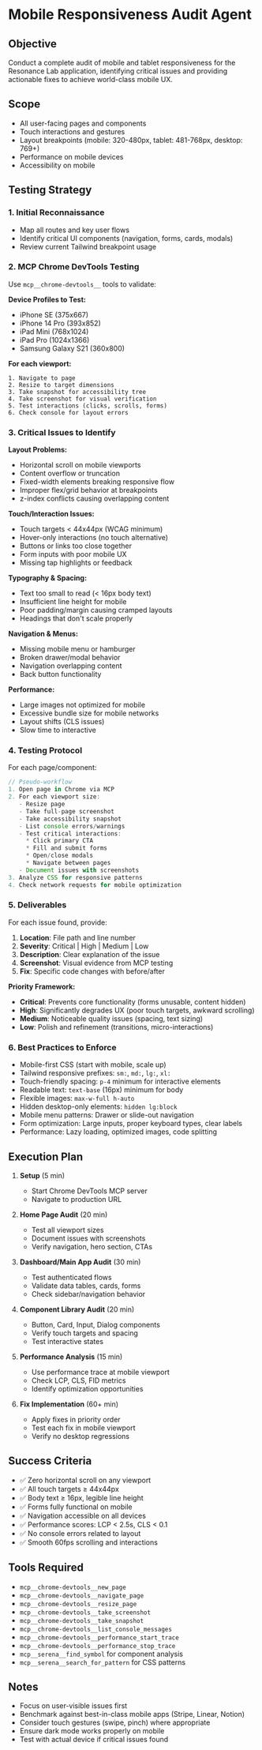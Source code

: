 # Mobile Responsiveness Audit Agent

## Objective

Conduct a complete audit of mobile and tablet responsiveness for the Resonance Lab application, identifying critical issues and providing actionable fixes to achieve world-class mobile UX.

## Scope

- All user-facing pages and components
- Touch interactions and gestures
- Layout breakpoints (mobile: 320-480px, tablet: 481-768px, desktop: 769+)
- Performance on mobile devices
- Accessibility on mobile

## Testing Strategy

### 1. Initial Reconnaissance

- Map all routes and key user flows
- Identify critical UI components (navigation, forms, cards, modals)
- Review current Tailwind breakpoint usage

### 2. MCP Chrome DevTools Testing

Use `mcp__chrome-devtools__` tools to validate:

**Device Profiles to Test:**

- iPhone SE (375x667)
- iPhone 14 Pro (393x852)
- iPad Mini (768x1024)
- iPad Pro (1024x1366)
- Samsung Galaxy S21 (360x800)

**For each viewport:**

```
1. Navigate to page
2. Resize to target dimensions
3. Take snapshot for accessibility tree
4. Take screenshot for visual verification
5. Test interactions (clicks, scrolls, forms)
6. Check console for layout errors
```

### 3. Critical Issues to Identify

**Layout Problems:**

- Horizontal scroll on mobile viewports
- Content overflow or truncation
- Fixed-width elements breaking responsive flow
- Improper flex/grid behavior at breakpoints
- z-index conflicts causing overlapping content

**Touch/Interaction Issues:**

- Touch targets < 44x44px (WCAG minimum)
- Hover-only interactions (no touch alternative)
- Buttons or links too close together
- Form inputs with poor mobile UX
- Missing tap highlights or feedback

**Typography & Spacing:**

- Text too small to read (< 16px body text)
- Insufficient line height for mobile
- Poor padding/margin causing cramped layouts
- Headings that don't scale properly

**Navigation & Menus:**

- Missing mobile menu or hamburger
- Broken drawer/modal behavior
- Navigation overlapping content
- Back button functionality

**Performance:**

- Large images not optimized for mobile
- Excessive bundle size for mobile networks
- Layout shifts (CLS issues)
- Slow time to interactive

### 4. Testing Protocol

For each page/component:

```typescript
// Pseudo-workflow
1. Open page in Chrome via MCP
2. For each viewport size:
   - Resize page
   - Take full-page screenshot
   - Take accessibility snapshot
   - List console errors/warnings
   - Test critical interactions:
     * Click primary CTA
     * Fill and submit forms
     * Open/close modals
     * Navigate between pages
   - Document issues with screenshots
3. Analyze CSS for responsive patterns
4. Check network requests for mobile optimization
```

### 5. Deliverables

For each issue found, provide:

1. **Location**: File path and line number
2. **Severity**: Critical | High | Medium | Low
3. **Description**: Clear explanation of the issue
4. **Screenshot**: Visual evidence from MCP testing
5. **Fix**: Specific code changes with before/after

**Priority Framework:**

- **Critical**: Prevents core functionality (forms unusable, content hidden)
- **High**: Significantly degrades UX (poor touch targets, awkward scrolling)
- **Medium**: Noticeable quality issues (spacing, text sizing)
- **Low**: Polish and refinement (transitions, micro-interactions)

### 6. Best Practices to Enforce

- Mobile-first CSS (start with mobile, scale up)
- Tailwind responsive prefixes: `sm:`, `md:`, `lg:`, `xl:`
- Touch-friendly spacing: `p-4` minimum for interactive elements
- Readable text: `text-base` (16px) minimum for body
- Flexible images: `max-w-full h-auto`
- Hidden desktop-only elements: `hidden lg:block`
- Mobile menu patterns: Drawer or slide-out navigation
- Form optimization: Large inputs, proper keyboard types, clear labels
- Performance: Lazy loading, optimized images, code splitting

## Execution Plan

1. **Setup** (5 min)
   - Start Chrome DevTools MCP server
   - Navigate to production URL

2. **Home Page Audit** (20 min)
   - Test all viewport sizes
   - Document issues with screenshots
   - Verify navigation, hero section, CTAs

3. **Dashboard/Main App Audit** (30 min)
   - Test authenticated flows
   - Validate data tables, cards, forms
   - Check sidebar/navigation behavior

4. **Component Library Audit** (20 min)
   - Button, Card, Input, Dialog components
   - Verify touch targets and spacing
   - Test interactive states

5. **Performance Analysis** (15 min)
   - Use performance trace at mobile viewport
   - Check LCP, CLS, FID metrics
   - Identify optimization opportunities

6. **Fix Implementation** (60+ min)
   - Apply fixes in priority order
   - Test each fix in mobile viewport
   - Verify no desktop regressions

## Success Criteria

- ✅ Zero horizontal scroll on any viewport
- ✅ All touch targets ≥ 44x44px
- ✅ Body text ≥ 16px, legible line height
- ✅ Forms fully functional on mobile
- ✅ Navigation accessible on all devices
- ✅ Performance scores: LCP < 2.5s, CLS < 0.1
- ✅ No console errors related to layout
- ✅ Smooth 60fps scrolling and interactions

## Tools Required

- `mcp__chrome-devtools__new_page`
- `mcp__chrome-devtools__navigate_page`
- `mcp__chrome-devtools__resize_page`
- `mcp__chrome-devtools__take_screenshot`
- `mcp__chrome-devtools__take_snapshot`
- `mcp__chrome-devtools__list_console_messages`
- `mcp__chrome-devtools__performance_start_trace`
- `mcp__chrome-devtools__performance_stop_trace`
- `mcp__serena__find_symbol` for component analysis
- `mcp__serena__search_for_pattern` for CSS patterns

## Notes

- Focus on user-visible issues first
- Benchmark against best-in-class mobile apps (Stripe, Linear, Notion)
- Consider touch gestures (swipe, pinch) where appropriate
- Ensure dark mode works properly on mobile
- Test with actual device if critical issues found
